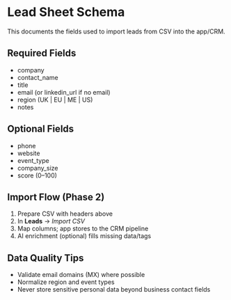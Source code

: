 # Lead Sheet Schema

This documents the fields used to import leads from CSV into the app/CRM.

## Required Fields
- company
- contact_name
- title
- email (or linkedin_url if no email)
- region (UK | EU | ME | US)
- notes

## Optional Fields
- phone
- website
- event_type
- company_size
- score (0–100)

## Import Flow (Phase 2)
1) Prepare CSV with headers above
2) In **Leads** → *Import CSV*
3) Map columns; app stores to the CRM pipeline
4) AI enrichment (optional) fills missing data/tags

## Data Quality Tips
- Validate email domains (MX) where possible
- Normalize region and event types
- Never store sensitive personal data beyond business contact fields
